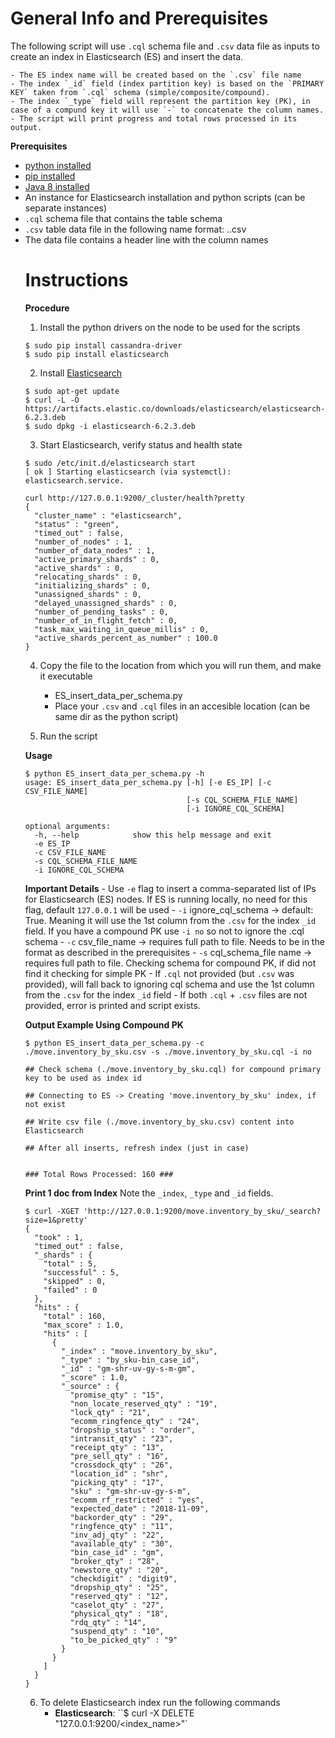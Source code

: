 General Info and Prerequisites
==============================

The following script will use `.cql` schema file and `.csv` data file as inputs to create an index in Elasticsearch (ES) and insert the data.

	- The ES index name will be created based on the `.csv` file name
	- The index `_id` field (index partition key) is based on the `PRIMARY KEY` taken from `.cql` schema (simple/composite/compound).
	- The index `_type` field will represent the partition key (PK), in case of a compund key it will use `-` to concatenate the column names.
	- The script will print progress and total rows processed in its output.


**Prerequisites**
- [python installed](https://www.python.org/download/releases/2.7/)
- [pip installed](https://packaging.python.org/guides/installing-using-linux-tools/)
- [Java 8 installed](http://openjdk.java.net/install/)
- An instance for Elasticsearch installation and python scripts (can be separate instances)
- `.cql` schema file that contains the table schema
- `.csv` table data file in the following name format: <keyspace>.<table>.csv
- The data file contains a header line with the column names



Instructions
============

**Procedure**
1. Install the python drivers on the node to be used for the scripts
```
$ sudo pip install cassandra-driver
$ sudo pip install elasticsearch
```

2. Install [Elasticsearch](https://www.elastic.co/guide/en/beats/libbeat/current/elasticsearch-installation.html)
```
$ sudo apt-get update
$ curl -L -O https://artifacts.elastic.co/downloads/elasticsearch/elasticsearch-6.2.3.deb 
$ sudo dpkg -i elasticsearch-6.2.3.deb
```

3. Start Elasticsearch, verify status and health state
```
$ sudo /etc/init.d/elasticsearch start
[ ok ] Starting elasticsearch (via systemctl): elasticsearch.service.
```
```
curl http://127.0.0.1:9200/_cluster/health?pretty 
{
  "cluster_name" : "elasticsearch",
  "status" : "green",
  "timed_out" : false,
  "number_of_nodes" : 1,
  "number_of_data_nodes" : 1,
  "active_primary_shards" : 0,
  "active_shards" : 0,
  "relocating_shards" : 0,
  "initializing_shards" : 0,
  "unassigned_shards" : 0,
  "delayed_unassigned_shards" : 0,
  "number_of_pending_tasks" : 0,
  "number_of_in_flight_fetch" : 0,
  "task_max_waiting_in_queue_millis" : 0,
  "active_shards_percent_as_number" : 100.0
}
```

4. Copy the file to the location from which you will run them, and make it executable
	- ES_insert_data_per_schema.py
	- Place your `.csv` and `.cql` files in an accesible location (can be same dir as the python script)

5. Run the script
	

**Usage**
```
$ python ES_insert_data_per_schema.py -h
usage: ES_insert_data_per_schema.py [-h] [-e ES_IP] [-c CSV_FILE_NAME]
                                    [-s CQL_SCHEMA_FILE_NAME]
                                    [-i IGNORE_CQL_SCHEMA]

optional arguments:
  -h, --help            show this help message and exit
  -e ES_IP
  -c CSV_FILE_NAME
  -s CQL_SCHEMA_FILE_NAME
  -i IGNORE_CQL_SCHEMA
```

**Important Details**
	- Use `-e` flag to insert a comma-separated list of IPs for Elasticsearch (ES) nodes. If ES is running locally, no need for this flag, default `127.0.0.1` will be used
	- `-i` ignore_cql_schema -> default: True. Meaning it will use the 1st column from the `.csv` for the index `_id` field. If you have a compound PK use `-i no` so not to ignore the .cql schema
	- `-c` csv_file_name -> requires full path to file. Needs to be in the format as described in the prerequisites
	- `-s` cql_schema_file name -> requires full path to file. Checking schema for compound PK, if did not find it checking for simple PK
	- If `.cql` not provided (but `.csv` was provided), will fall back to ignoring cql schema and use the 1st column from the `.csv` for the index `_id` field
	- If both `.cql` + `.csv` files are not provided, error is printed and script exists.


**Output Example Using Compound PK**
```
$ python ES_insert_data_per_schema.py -c ./move.inventory_by_sku.csv -s ./move.inventory_by_sku.cql -i no

## Check schema (./move.inventory_by_sku.cql) for compound primary key to be used as index id

## Connecting to ES -> Creating 'move.inventory_by_sku' index, if not exist

## Write csv file (./move.inventory_by_sku.csv) content into Elasticsearch

## After all inserts, refresh index (just in case)


### Total Rows Processed: 160 ###
```


**Print 1 doc from Index**
Note the `_index`, `_type` and `_id` fields.

```
$ curl -XGET 'http://127.0.0.1:9200/move.inventory_by_sku/_search?size=1&pretty'
{
  "took" : 1,
  "timed_out" : false,
  "_shards" : {
    "total" : 5,
    "successful" : 5,
    "skipped" : 0,
    "failed" : 0
  },
  "hits" : {
    "total" : 160,
    "max_score" : 1.0,
    "hits" : [
      {
        "_index" : "move.inventory_by_sku",
        "_type" : "by_sku-bin_case_id",
        "_id" : "gm-shr-uv-gy-s-m-gm",
        "_score" : 1.0,
        "_source" : {
          "promise_qty" : "15",
          "non_locate_reserved_qty" : "19",
          "lock_qty" : "21",
          "ecomm_ringfence_qty" : "24",
          "dropship_status" : "order",
          "intransit_qty" : "23",
          "receipt_qty" : "13",
          "pre_sell_qty" : "16",
          "crossdock_qty" : "26",
          "location_id" : "shr",
          "picking_qty" : "17",
          "sku" : "gm-shr-uv-gy-s-m",
          "ecomm_rf_restricted" : "yes",
          "expected_date" : "2018-11-09",
          "backorder_qty" : "29",
          "ringfence_qty" : "11",
          "inv_adj_qty" : "22",
          "available_qty" : "30",
          "bin_case_id" : "gm",
          "broker_qty" : "28",
          "newstore_qty" : "20",
          "checkdigit" : "digit9",
          "dropship_qty" : "25",
          "reserved_qty" : "12",
          "caselot_qty" : "27",
          "physical_qty" : "18",
          "rdq_qty" : "14",
          "suspend_qty" : "10",
          "to_be_picked_qty" : "9"
        }
      }
    ]
  }
}
```


6. To delete Elasticsearch index run the following commands
	- **Elasticsearch**:  ``$ curl -X DELETE "127.0.0.1:9200/<index_name>"`

